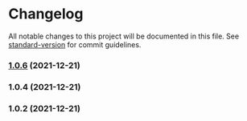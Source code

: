 # Changelog

All notable changes to this project will be documented in this file. See [standard-version](https://github.com/conventional-changelog/standard-version) for commit guidelines.

### [1.0.6](https://github.com/mdornseif/datastore-backup/compare/v1.0.4...v1.0.6) (2021-12-21)

### 1.0.4 (2021-12-21)

### 1.0.2 (2021-12-21)
